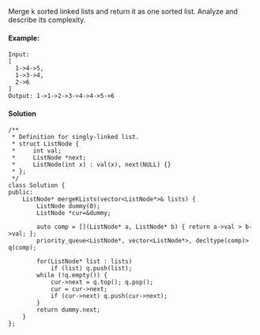Merge k sorted linked lists and return it as one sorted list. Analyze and describe its complexity.

#### Example:
```
Input:
[
  1->4->5,
  1->3->4,
  2->6
]
Output: 1->1->2->3->4->4->5->6
```
#### Solution
```
/**
 * Definition for singly-linked list.
 * struct ListNode {
 *     int val;
 *     ListNode *next;
 *     ListNode(int x) : val(x), next(NULL) {}
 * };
 */
class Solution {
public:
    ListNode* mergeKLists(vector<ListNode*>& lists) {
        ListNode dummy(0);
        ListNode *cur=&dummy;
    
        auto comp = [](ListNode* a, ListNode* b) { return a->val > b->val; };
        priority_queue<ListNode*, vector<ListNode*>, decltype(comp)> q(comp);
    
        for(ListNode* list : lists) 
            if (list) q.push(list);
        while (!q.empty()) {
            cur->next = q.top(); q.pop();      
            cur = cur->next;
            if (cur->next) q.push(cur->next);
        }
        return dummy.next;
    }
};
```
